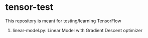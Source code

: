 # tensor-test
This repository is meant for testing/learning TensorFlow

1) linear-model.py:
    Linear Model with Gradient Descent optimizer
